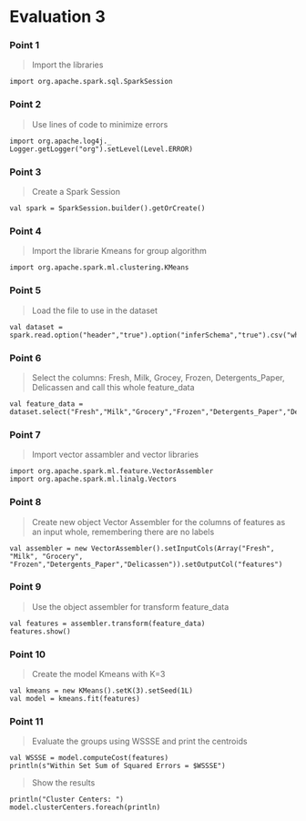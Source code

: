 # Evaluation 3

### Point 1

> Import the libraries

```
import org.apache.spark.sql.SparkSession
```

### Point 2

> Use lines of code to minimize errors

```
import org.apache.log4j._
Logger.getLogger("org").setLevel(Level.ERROR)
```

### Point 3

> Create a Spark Session

```
val spark = SparkSession.builder().getOrCreate()
```

### Point 4

> Import the librarie Kmeans for group algorithm

```
import org.apache.spark.ml.clustering.KMeans
```

### Point 5

> Load the file to use in the dataset

```
val dataset = spark.read.option("header","true").option("inferSchema","true").csv("wholesale_customers_data.csv")
```

### Point 6

> Select the columns: Fresh, Milk, Grocey, Frozen, Detergents_Paper, Delicassen and call this whole feature_data

```
val feature_data = dataset.select("Fresh","Milk","Grocery","Frozen","Detergents_Paper","Delicassen")
```

### Point 7

> Import vector assambler and vector libraries

```
import org.apache.spark.ml.feature.VectorAssembler
import org.apache.spark.ml.linalg.Vectors
```

### Point 8

> Create new object Vector Assembler for the columns of features as an input whole, remembering there are no labels

```
val assembler = new VectorAssembler().setInputCols(Array("Fresh", "Milk", "Grocery", "Frozen","Detergents_Paper","Delicassen")).setOutputCol("features")
```

### Point 9

> Use the object assembler for transform feature_data

```
val features = assembler.transform(feature_data)
features.show()
```

### Point 10

> Create the model Kmeans with K=3

```
val kmeans = new KMeans().setK(3).setSeed(1L)
val model = kmeans.fit(features)
```

### Point 11

> Evaluate the groups using WSSSE and print the centroids

```
val WSSSE = model.computeCost(features)
println(s"Within Set Sum of Squared Errors = $WSSSE")
```

> Show the results

```
println("Cluster Centers: ")
model.clusterCenters.foreach(println)
```